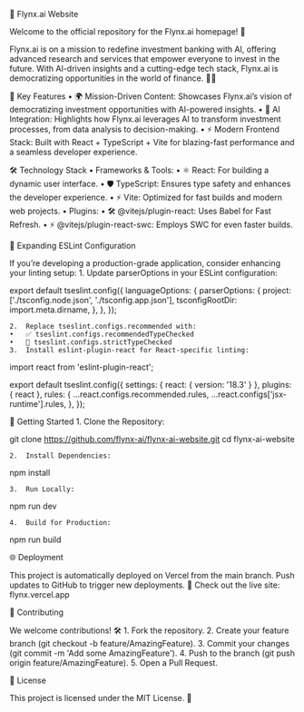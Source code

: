 🚀 Flynx.ai Website

Welcome to the official repository for the Flynx.ai homepage! 🌟

Flynx.ai is on a mission to redefine investment banking with AI, offering advanced research and services that empower everyone to invest in the future. With AI-driven insights and a cutting-edge tech stack, Flynx.ai is democratizing opportunities in the world of finance. 💼🤖

🎯 Key Features
	•	🌍 Mission-Driven Content: Showcases Flynx.ai’s vision of democratizing investment opportunities with AI-powered insights.
	•	🧠 AI Integration: Highlights how Flynx.ai leverages AI to transform investment processes, from data analysis to decision-making.
	•	⚡ Modern Frontend Stack: Built with React + TypeScript + Vite for blazing-fast performance and a seamless developer experience.

🛠️ Technology Stack
	•	Frameworks & Tools:
	•	⚛️ React: For building a dynamic user interface.
	•	🛡️ TypeScript: Ensures type safety and enhances the developer experience.
	•	⚡ Vite: Optimized for fast builds and modern web projects.
	•	Plugins:
	•	🛠️ @vitejs/plugin-react: Uses Babel for Fast Refresh.
	•	⚡ @vitejs/plugin-react-swc: Employs SWC for even faster builds.

🧹 Expanding ESLint Configuration

If you’re developing a production-grade application, consider enhancing your linting setup:
	1.	Update parserOptions in your ESLint configuration:

export default tseslint.config({
  languageOptions: {
    parserOptions: {
      project: ['./tsconfig.node.json', './tsconfig.app.json'],
      tsconfigRootDir: import.meta.dirname,
    },
  },
});


	2.	Replace tseslint.configs.recommended with:
	•	✅ tseslint.configs.recommendedTypeChecked
	•	🚀 tseslint.configs.strictTypeChecked
	3.	Install eslint-plugin-react for React-specific linting:

import react from 'eslint-plugin-react';

export default tseslint.config({
  settings: { react: { version: '18.3' } },
  plugins: { react },
  rules: {
    ...react.configs.recommended.rules,
    ...react.configs['jsx-runtime'].rules,
  },
});

🚀 Getting Started
	1.	Clone the Repository:

git clone https://github.com/flynx-ai/flynx-ai-website.git
cd flynx-ai-website


	2.	Install Dependencies:

npm install


	3.	Run Locally:

npm run dev


	4.	Build for Production:

npm run build

🌐 Deployment

This project is automatically deployed on Vercel from the main branch. Push updates to GitHub to trigger new deployments. 🌟
Check out the live site: flynx.vercel.app

🤝 Contributing

We welcome contributions! 🛠️
	1.	Fork the repository.
	2.	Create your feature branch (git checkout -b feature/AmazingFeature).
	3.	Commit your changes (git commit -m 'Add some AmazingFeature').
	4.	Push to the branch (git push origin feature/AmazingFeature).
	5.	Open a Pull Request.

📄 License

This project is licensed under the MIT License. 📜